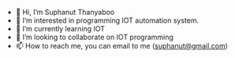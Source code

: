 - 👋 Hi, I’m Suphanut Thanyaboo
- 👀 I’m interested in programming IOT automation system.
- 🌱 I’m currently learning IOT
- 💞️ I’m looking to collaborate on IOT programming
- 📫 How to reach me, you can email to me (suphanut@gmail.com)

